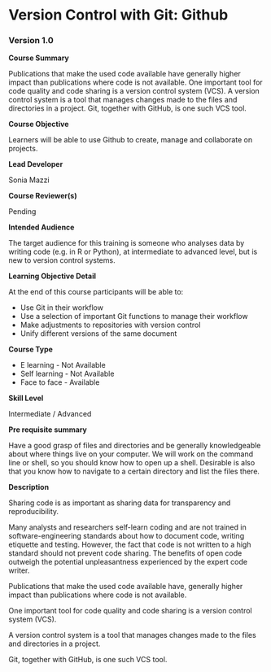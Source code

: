 # Version Control with Git: Github
### Version 1.0

**Course Summary** 

Publications that make the used code available have generally higher impact than publications where code is not available. One important tool for code quality and code sharing is a version control system (VCS). A version control system is a tool that manages changes made to the files and directories in a project. Git, together with GitHub, is one such VCS tool.

**Course Objective**  

Learners will be able to use Github to create, manage and collaborate on projects. 

**Lead Developer**  

Sonia Mazzi

**Course Reviewer(s)**  

Pending

**Intended Audience**  

The target audience for this training is someone who analyses data by writing code (e.g. in R or Python), at intermediate to advanced level, but is new to version control systems.

**Learning Objective Detail**  

At the end of this course participants will be able to:
* Use Git in their workflow
* Use a selection of important Git functions to manage their workflow
* Make adjustments to repositories with version control
* Unify different versions of the same document

**Course Type**  

* E learning - Not Available
* Self learning - Not Available
* Face to face - Available

**Skill Level**  

Intermediate / Advanced

**Pre requisite summary**  

Have a good grasp of files and directories and be generally knowledgeable about where things live on your computer. We will work on the command line or shell, so you should know how to open up a shell. Desirable is also that you know how to navigate to a certain directory and list the files there.

**Description**  

Sharing code is as important as sharing data for transparency and reproducibility. 

Many analysts and researchers self-learn coding and are not trained in software-engineering standards about how to document code, writing etiquette and testing. However, the fact that code is not written to a high standard should not prevent code sharing. The benefits of open code outweigh the potential unpleasantness experienced by the expert code writer.

Publications that make the used code available have, generally higher impact than publications where code is not available.

One important tool for code quality and code sharing is a version control system (VCS).

A version control system is a tool that manages changes made to the files and directories in a project.

Git, together with GitHub, is one such VCS tool. 






